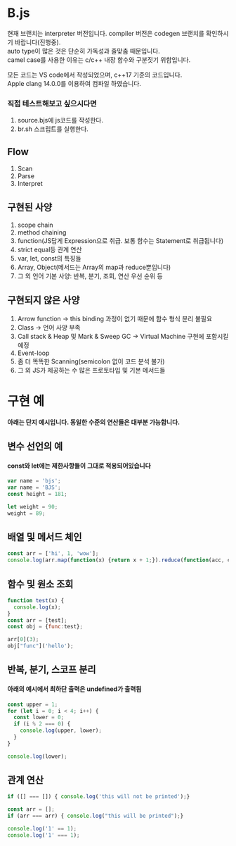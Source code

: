 # B.js
현재 브랜치는 interpreter 버전입니다. compiler 버전은 codegen 브랜치를 확인하시기 바랍니다(진행중).  
auto type이 많은 것은 단순히 가독성과 줄맞춤 때문입니다.  
camel case를 사용한 이유는 c/c++ 내장 함수와 구분짓기 위함입니다.  

모든 코드는 VS code에서 작성되었으며, c++17 기준의 코드입니다.   
Apple clang 14.0.0를 이용하여 컴파일 하였습니다.
### 직접 테스트해보고 싶으시다면
1. source.bjs에 js코드를 작성한다.
2. br.sh 스크립트를 실행한다.

## Flow
1. Scan
2. Parse
3. Interpret
## 구현된 사양
1. scope chain
2. method chaining
3. function(JS답게 Expression으로 취급. 보통 함수는 Statement로 취급됩니다)
4. strict equal등 관계 연산
5. var, let, const의 특징들
6. Array, Object(메서드는 Array의 map과 reduce뿐입니다)
7. 그 외 언어 기본 사양: 반복, 분기, 조회, 연산 우선 순위 등

## 구현되지 않은 사양
1. Arrow function -> this binding 과정이 없기 때문에 함수 형식 분리 불필요
2. Class -> 언어 사양 부족
3. Call stack & Heap 및 Mark & Sweep GC -> Virtual Machine 구현에 포함시킬 예정
4. Event-loop
5. 좀 더 똑똑한 Scanning(semicolon 없이 코드 분석 불가)
6. 그 외 JS가 제공하는 수 많은 프로토타입 및 기본 메서드들

# 구현 예
**아래는 단지 예시입니다. 동일한 수준의 연산들은 대부분 가능합니다.**
## 변수 선언의 예
#### const와 let에는 제한사항들이 그대로 적용되어있습니다
```js
var name = 'bjs';
var name = 'BJS';
const height = 181;

let weight = 90;
weight = 89;
```
## 배열 및 메서드 체인
```js
const arr = ['hi', 1, 'wow'];
console.log(arr.map(function(x) {return x + 1;}).reduce(function(acc, curr) {return acc + curr;}, ""));
```

## 함수 및 원소 조회
```js
function test(x) {
  console.log(x);
}
const arr = [test];
const obj = {func:test};

arr[0](3);
obj["func"]('hello');
```

## 반복, 분기, 스코프 분리
#### 아래의 예시에서 최하단 출력은 undefined가 출력됨
```js
const upper = 1;
for (let i = 0; i < 4; i++) {
  const lower = 0;
  if (i % 2 === 0) {
    console.log(upper, lower);
  }
}

console.log(lower);
```

## 관계 연산
```js
if ([] === []) { console.log('this will not be printed');}

const arr = [];
if (arr === arr) { console.log("this will be printed");}

console.log('1' == 1);
console.log('1' === 1);
```